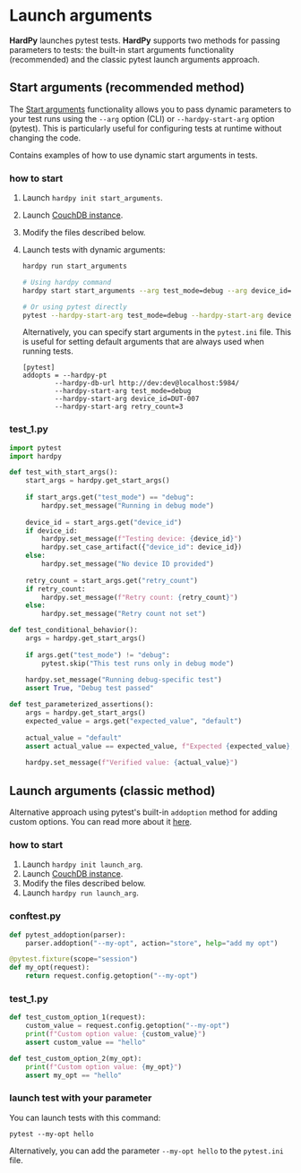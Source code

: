 # Launch arguments

**HardPy** launches pytest tests.
**HardPy** supports two methods for passing parameters to tests: the built-in start arguments functionality (recommended) and the classic pytest launch arguments approach.

## Start arguments (recommended method)

The [Start arguments](../documentation/pytest_hardpy.md#get_start_args) functionality allows you to pass dynamic parameters to your test runs using the `--arg` option (CLI) or `--hardpy-start-arg` option (pytest).
This is particularly useful for configuring tests at runtime without changing the code.

Contains examples of how to use dynamic start arguments in tests.

### how to start

1. Launch `hardpy init start_arguments`.
2. Launch [CouchDB instance](../documentation/database.md#couchdb-instance).
3. Modify the files described below.
4. Launch tests with dynamic arguments:

    ```bash
    hardpy run start_arguments

    # Using hardpy command
    hardpy start start_arguments --arg test_mode=debug --arg device_id=DUT-007 --arg retry_count=3

    # Or using pytest directly
    pytest --hardpy-start-arg test_mode=debug --hardpy-start-arg device_id=DUT-007 --hardpy-start-arg retry_count=3
    ```

    Alternatively, you can specify start arguments in the `pytest.ini` file.
    This is useful for setting default arguments that are always used when running tests.

    ```pytest
    [pytest]
    addopts = --hardpy-pt
            --hardpy-db-url http://dev:dev@localhost:5984/
            --hardpy-start-arg test_mode=debug
            --hardpy-start-arg device_id=DUT-007
            --hardpy-start-arg retry_count=3
    ```

### test_1.py

```python
import pytest
import hardpy

def test_with_start_args():
    start_args = hardpy.get_start_args()
    
    if start_args.get("test_mode") == "debug":
        hardpy.set_message("Running in debug mode")
    
    device_id = start_args.get("device_id")
    if device_id:
        hardpy.set_message(f"Testing device: {device_id}")
        hardpy.set_case_artifact({"device_id": device_id})
    else:
        hardpy.set_message("No device ID provided")
    
    retry_count = start_args.get("retry_count")
    if retry_count:
        hardpy.set_message(f"Retry count: {retry_count}")
    else:
        hardpy.set_message("Retry count not set")

def test_conditional_behavior():
    args = hardpy.get_start_args()
    
    if args.get("test_mode") != "debug":
        pytest.skip("This test runs only in debug mode")
    
    hardpy.set_message("Running debug-specific test")
    assert True, "Debug test passed"

def test_parameterized_assertions():
    args = hardpy.get_start_args()
    expected_value = args.get("expected_value", "default")
    
    actual_value = "default"
    assert actual_value == expected_value, f"Expected {expected_value}, got {actual_value}"
    
    hardpy.set_message(f"Verified value: {actual_value}")
```

## Launch arguments (classic method)

Alternative approach using pytest's built-in `addoption` method for adding custom options.
You can read more about it [here](https://docs.pytest.org/en/stable/example/simple.html#how-to-change-command-line-options-defaults).

### how to start

1. Launch `hardpy init launch_arg`.
2. Launch [CouchDB instance](../documentation/database.md#couchdb-instance).
3. Modify the files described below.
4. Launch `hardpy run launch_arg`.

### conftest.py

```python
def pytest_addoption(parser):
    parser.addoption("--my-opt", action="store", help="add my opt")

@pytest.fixture(scope="session")
def my_opt(request):
    return request.config.getoption("--my-opt")
```

### test_1.py

```python
def test_custom_option_1(request):
    custom_value = request.config.getoption("--my-opt")
    print(f"Custom option value: {custom_value}")
    assert custom_value == "hello"

def test_custom_option_2(my_opt):
    print(f"Custom option value: {my_opt}")
    assert my_opt == "hello"
```

### launch test with your parameter

You can launch tests with this command:

```
pytest --my-opt hello
```

Alternatively, you can add the parameter `--my-opt hello` to the `pytest.ini` file.
